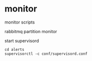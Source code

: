 # monitor
monitor scripts

rabbitmq partition monitor

start supervisord

    cd alerts
    supervisorctl -c conf/supervisord.conf
